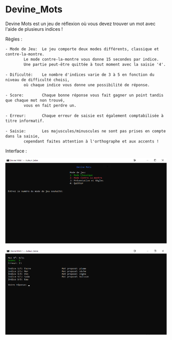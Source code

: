 # Devine_Mots
Devine Mots est un jeu de réflexion où vous devez trouver un mot avec l'aide de plusieurs indices !

Règles :

    - Mode de Jeu:  Le jeu comporte deux modes différents, classique et contre-la-montre.
			Le mode contre-la-montre vous donne 15 secondes par indice.
			Une partie peut-être quittée à tout moment avec la saisie '4'.

	- Dificulté:    Le nombre d'indices varie de 3 à 5 en fonction du niveau de difficulté choisi,
			où chaque indice vous donne une possibilité de réponse.

	- Score:        Chaque bonne réponse vous fait gagner un point tandis que chaque mot non trouvé,
			vous en fait perdre un.
 
	- Erreur:       Chaque erreur de saisie est également comptabilisée à titre informatif.

	- Saisie:       Les majuscules/minuscules ne sont pas prises en compte dans la saisie,
			cependant faites attention à l'orthographe et aux accents !

Interface :

![Menu](/image/Exemple_menu.png?raw=true "Menu")


![Jeu](/image/Exemple_jeu.png?raw=true "Jeu")
